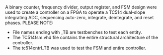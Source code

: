 A binary counter, frequency divider, output register, and FSM design were used to create a controller on a FPGA to operate a TC514 dual-slope integrating ADC, sequencing auto-zero, integrate, deintegrate, and reset phases.
PLEASE NOTE:
- File names ending with _TB are testbenches to test each entity.
- The TC514fsm.vhd file contains the entire structural architecture of the controller.
- The tc514cntrl_TB was used to test the FSM and entire controller.
